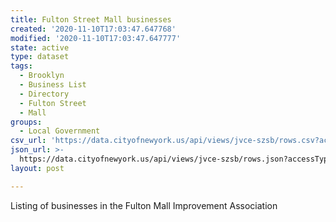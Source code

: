 ```yaml
---
title: Fulton Street Mall businesses
created: '2020-11-10T17:03:47.647768'
modified: '2020-11-10T17:03:47.647777'
state: active
type: dataset
tags:
  - Brooklyn
  - Business List
  - Directory
  - Fulton Street
  - Mall
groups:
  - Local Government
csv_url: 'https://data.cityofnewyork.us/api/views/jvce-szsb/rows.csv?accessType=DOWNLOAD'
json_url: >-
  https://data.cityofnewyork.us/api/views/jvce-szsb/rows.json?accessType=DOWNLOAD
layout: post

---
```

Listing of businesses in the Fulton Mall Improvement Association
